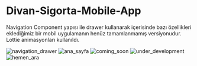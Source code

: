 # Divan-Sigorta-Mobile-App

Navigation Component yapısı ile drawer kullanarak içerisinde bazı özellikleri eklediğimiz bir mobil uygulamanın henüz tamamlanmamış versiyonudur.
Lottie animasyonları kullanıldı.



![navigation_drawer](https://user-images.githubusercontent.com/43945614/160007055-674e6ea3-b8ea-4b20-9700-e86551587922.jpeg)
![ana_sayfa](https://user-images.githubusercontent.com/43945614/160007058-d2133045-fc5d-4e60-b685-dbb08e61783e.jpeg)
![coming_soon](https://user-images.githubusercontent.com/43945614/160007062-1e08b7e1-5efe-4e02-8cb7-fa585d6edb57.jpeg)
![under_development](https://user-images.githubusercontent.com/43945614/160007069-c384a4f0-f4ce-4931-8b5c-2faba2330ab6.jpeg)
![hemen_ara](https://user-images.githubusercontent.com/43945614/160007070-d8552614-6d9a-4aab-8681-069d1b1864f6.jpeg)
